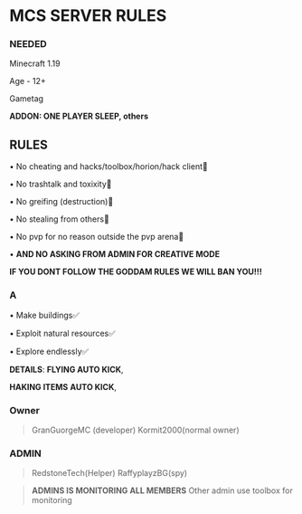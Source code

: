 # **MCS** SERVER RULES 

### **NEEDED**

Minecraft 1.19

Age - 12+ 

Gametag 

**ADDON: ONE PLAYER SLEEP, others**

## **RULES**

• No cheating and hacks/toolbox/horion/hack client🚫

• No trashtalk and toxixity🚫

• No greifing (destruction)🚫

• No stealing from others🚫

• No pvp for no reason outside the pvp arena🚫

• **AND NO ASKING FROM ADMIN FOR CREATIVE MODE**

**IF YOU DONT FOLLOW THE GODDAM RULES WE WILL BAN YOU!!!**

### A

• Make buildings✅

• Exploit natural resources✅

• Explore endlessly✅ 


**DETAILS**: **FLYING AUTO KICK**,

**HAKING ITEMS** **AUTO KICK**,

### Owner

> GranGuorgeMC (developer)
> Kormit2000(normal owner)

### ADMIN

> RedstoneTech(Helper)
> RaffyplayzBG(spy)

> **ADMINS IS MONITORING ALL MEMBERS** Other admin use toolbox for monitoring 


